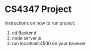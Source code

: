 # CS4347 Project

Instructions on how to run project:

1. cd Backend
2. node server.js
3. run localhost:4500 on your browser
